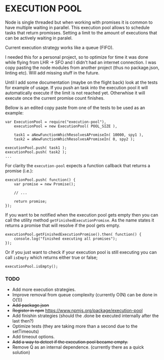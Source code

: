 EXECUTION POOL
========================

Node is single threaded but when working with promises it is common to have multiple waiting in parallel. This execution pool allows to schedule tasks that return promisses. Setting a limit to the amount of executions that can be actively waiting in paralel. 

Current execution strategy works like a queue (FIFO).

I needed this for a personal project, so to optimize for time it was done while flying from LHR -> SFO and I didn't had an internet connection. I was copy pasting the node modules from another project (thus no package.json, linting etc). Will add missing stuff in the future.

Until I add some documentation (maybe on the flight back) look at the tests for example of usage. If you push an task into the execution pool it will automatically execute if the limit is not reached yet. Otherwhise it will execute once the current promise count finishes.

Bellow is an edited copy paste from one of the tests to be used as an example:

```
var ExecutionPool = require("execution-pool"),
    executionPool = new ExecutionPool( POOL_SIZE ),

    task1 = aNewFunctionWhichResolvesAPromiseIn( 10000, spy1 ),
    task2 = aNewFunctionWhichResolvesAPromiseIn( 0, spy2 );
            
executionPool.push( task1 );
executionPool.push( task2 );
...

```

For clarity the `execution-pool` expects a function callback that returns a promise (i.e.):


```
executionPool.push( function() {
    var promise = new Promise();
    
    // ... 
    
    return promise;
});
```

If you want to be notified when the execution pool gets empty then you can call the utility method `getFinishedExecutionPromise`. As the name states it returns a promise that will resolve if the pool gets empty.


```
executionPool.getFinishedExecutionPromise().then( function() {
    console.log("finished executing all promises");
});
```

Or if you just want to check if your execution pool is still executing you can call `isEmpty` which returns either true or false;

```
executionPool.isEmpty(); 
```


### TODO

- Add more execution strategies.
- Improve removal from queue complexity (currently O(N) can be done in O(1))
- ~~Add package.json~~
- ~~Register in npm~~ https://www.npmjs.org/package/execution-pool
- Add finishin strategies (should the .done be executed internally after the last then?)
- Optimize tests (they are taking more than a second due to the setTimeouts)
- Add timeout options.
- ~~Add a way to detect if the execution pool became empty.~~
- Remove Q as an internal dependence. (currently there as a quick solution)
